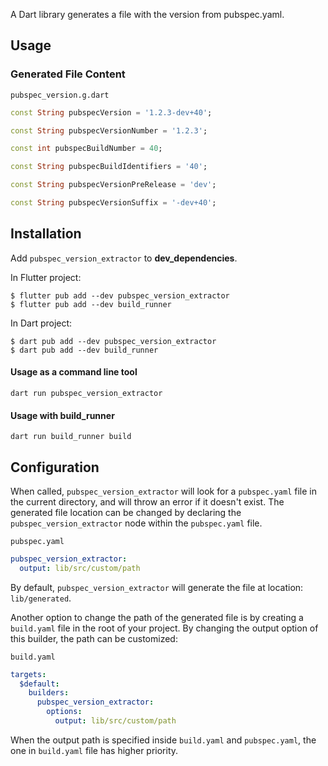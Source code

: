 A Dart library generates a file with the version from pubspec.yaml.

## Usage

### Generated File Content

`pubspec_version.g.dart`

```dart
const String pubspecVersion = '1.2.3-dev+40';

const String pubspecVersionNumber = '1.2.3';

const int pubspecBuildNumber = 40;

const String pubspecBuildIdentifiers = '40';

const String pubspecVersionPreRelease = 'dev';

const String pubspecVersionSuffix = '-dev+40';
```

## Installation

Add `pubspec_version_extractor` to **dev_dependencies**.

In Flutter project:

```shell
$ flutter pub add --dev pubspec_version_extractor
$ flutter pub add --dev build_runner
```

In Dart project:

```shell
$ dart pub add --dev pubspec_version_extractor
$ dart pub add --dev build_runner
```

#### Usage as a command line tool

```shell
dart run pubspec_version_extractor
```

#### Usage with build_runner

```shell
dart run build_runner build
```

## Configuration

When called, `pubspec_version_extractor` will look for a `pubspec.yaml` file in the current directory, and will throw an error if it doesn't exist. The generated file location can be changed by declaring the `pubspec_version_extractor` node within the `pubspec.yaml` file.

`pubspec.yaml`

```yaml
pubspec_version_extractor:
  output: lib/src/custom/path
```

By default, `pubspec_version_extractor` will generate the file at location: `lib/generated`.

Another option to change the path of the generated file is by creating a `build.yaml` file in the root of your project. By changing the output option of this builder, the path can be customized:

`build.yaml`

```yaml
targets:
  $default:
    builders:
      pubspec_version_extractor:
        options:
          output: lib/src/custom/path
```

When the output path is specified inside `build.yaml` and `pubspec.yaml`, the one in `build.yaml` file has higher priority.
